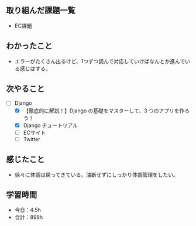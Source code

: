 ## 取り組んだ課題一覧
- EC課題

## わかったこと
- エラーがたくさん出るけど、1つずつ読んで対応していけばなんとか進んでいる感じはする。

## 次やること
- [ ] Django
   - [x] 【徹底的に解説！】Django の基礎をマスターして、3 つのアプリを作ろう！
   - [x] Django チュートリアル
   - [ ] ECサイト
   - [ ] Twitter

## 感じたこと
- 徐々に体調は戻ってきている。油断せずにしっかり体調管理をしたい。

## 学習時間

- 今日：4.5h
- 合計：898h